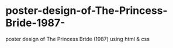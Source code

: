 # poster-design-of-The-Princess-Bride-1987-
poster design of The Princess Bride (1987) using html &amp; css 
